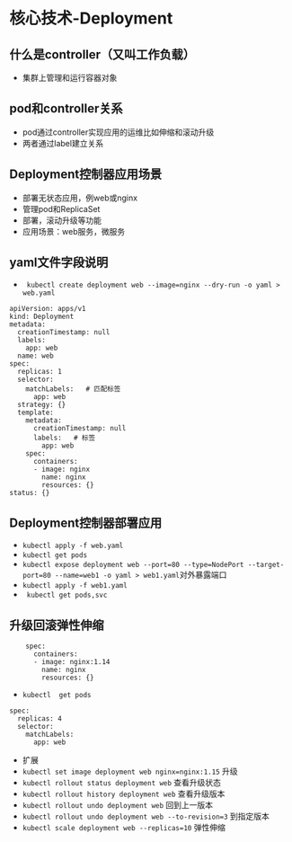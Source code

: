 # 核心技术-Deployment

## 什么是controller（又叫工作负载）

* 集群上管理和运行容器对象

## pod和controller关系

* pod通过controller实现应用的运维比如伸缩和滚动升级
* 两者通过label建立关系

## Deployment控制器应用场景

* 部署无状态应用，例web或nginx
* 管理pod和ReplicaSet
* 部署，滚动升级等功能
* 应用场景：web服务，微服务

## yaml文件字段说明

* ` kubectl create deployment web --image=nginx --dry-run -o yaml > web.yaml`

````
apiVersion: apps/v1
kind: Deployment
metadata:
  creationTimestamp: null
  labels:
    app: web
  name: web
spec:
  replicas: 1
  selector:
    matchLabels:   # 匹配标签
      app: web
  strategy: {}
  template:
    metadata:
      creationTimestamp: null
      labels:   # 标签
        app: web
    spec:
      containers:
      - image: nginx
        name: nginx
        resources: {}
status: {}
````

## Deployment控制器部署应用

* `kubectl apply -f web.yaml`
* `kubectl get pods`
* `kubectl expose deployment web --port=80 --type=NodePort --target-port=80 --name=web1 -o yaml > web1.yaml`对外暴露端口
* `kubectl apply -f web1.yaml`
* ` kubectl get pods,svc`

## 升级回滚弹性伸缩

````
    spec:
      containers:
      - image: nginx:1.14
        name: nginx
        resources: {}
````

* `kubectl  get pods`

````
spec:
  replicas: 4
  selector:
    matchLabels:
      app: web
````

* 扩展
* `kubectl set image deployment web nginx=nginx:1.15` 升级
* `kubectl rollout status deployment web` 查看升级状态
* `kubectl rollout history deployment web` 查看升级版本
* `kubectl rollout undo deployment web` 回到上一版本
* `kubectl rollout undo deployment web --to-revision=3` 到指定版本
* `kubectl scale deployment web --replicas=10` 弹性伸缩

